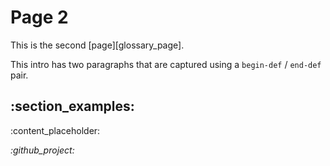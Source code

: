 # <!-- section:page_2 --><!-- def:title -->Page 2

<!-- begin-def:intro -->

This is the second [page][glossary_page].

This intro has two paragraphs that are captured using a `begin-def` / `end-def` pair.

<!-- end-def -->

## <!-- section:examples -->:section_examples:

:content_placeholder:

_:github_project:_
